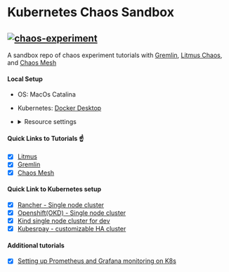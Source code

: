 # Kubernetes Chaos Sandbox

[![chaos-experiment](https://res.cloudinary.com/dssijnlrx/image/upload/v1605648997/PRINCIPLES_OF_CHAOS_ENGINEERING_7_whxiqw.png)](https://github.com/ari-hacks/kubernetes-chaos-sandbox)
----------------------------------------------------------------
A sandbox repo of chaos experiment tutorials with [Gremlin](https://www.gremlin.com/kubernetes/), [Litmus Chaos](https://litmuschaos.io/), and [Chaos Mesh](https://chaos-mesh.org/)

#### Local Setup

- OS: MacOs Catalina 
- Kubernetes: [Docker Desktop](https://www.docker.com/products/docker-desktop)
- 
  <details><summary>Resource settings</summary>
      <p>

        - CPUs:6
        - Memory: 6GB
        - Swap: 3GB
        - Disk Size: 59.6GB
    </p>
  </details>

#### Quick Links to Tutorials ☝️

- [x] [Litmus](/litmus-chaos/)
- [x] [Gremlin](/gremlin)
- [x] [Chaos Mesh](/chaos-mesh)

#### Quick Link to Kubernetes setup

- [x] [Rancher - Single node cluster](/litmus-chaos/rancher/README.md#create-a-rancher-server)
- [x] [Openshift(OKD) - Single node cluster](/litmus-chaos/openshift/README.md#create-okd-cluster-with-minishift)
- [x] [Kind single node cluster for dev](/litmus-chaos/kind/README.md#create-kind-cluster)
- [x] [Kubesrpay - customizable HA cluster](/gremlin/README.md#create-kubespray-cluster)

#### Additional tutorials
- [x] [Setting up Prometheus and Grafana monitoring on K8s](https://github.com/ari-hacks/kubernetes-monitoring)
